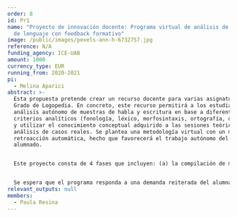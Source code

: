 ```yaml
---
order: 8
id: Pr1
name: "Proyecto de innovación docente: Programa virtual de análisis de muestras
  de lenguaje con feedback formativo"
image: /public/images/pexels-ann-h-6732757.jpg
reference: N/A
funding_agency: ICE-UAB
amount: 1000
currency_type: EUR
running_from: 2020-2021
pi:
  - Melina Aparici
abstract: >-
  Esta propuesta pretende crear un recurso docente para varias asignaturas del
  Grado de Logopedia. En concreto, este recurso permitirá a los estudiantes el
  análisis autónomo de muestras de habla y escritura en base a diferentes
  criterios analíticos (fonología, léxico, morfosintaxis, ortografía, discurso),
  y utilizar el conocimiento conceptual adquirido a las sesiones teóricas en el
  análisis de casos reales. Se plantea una metodología virtual con un módulo de
  retroacción automática, hecho que favorecerá el trabajo autónomo del
  alumnado. 


  Este proyecto consta de 4 fases que incluyen: (a) la compilación de muestras de habla y escritura de bases de datos públicas, (b) el diseño y desarrollo de las pautas de análisis para cada finalidad docente y adaptadas a cada asignatura, (c) virtualización de las pautas de análisis y la retroacción para que sean compatibles con el sistema de aulas virtuales de la UAB (moodle), y (d) prueba piloto de implementación del sistema. 


  Se espera que el programa responda a una demanda reiterada del alumnado de aumentar la experiencia con casos prácticos. Además, las competencias logradas durante esta actividad consolidarán el aprendizaje de los aspectos no solo prácticos sino también teóricos referidos al funcionamiento y desarrollo de la lengua oral y escrita, que podrán ser transferidos a otros asignaturas del Grado.
relevant_outputs: null
members:
  - Paula Resina
---
```

